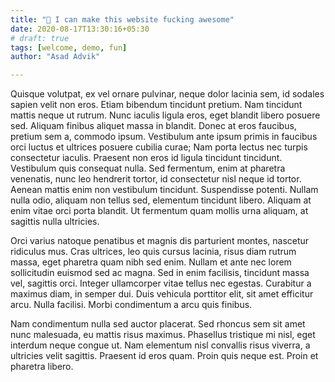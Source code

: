 ```yaml
---
title: "🎉 I can make this website fucking awesome"
date: 2020-08-17T13:30:16+05:30
# draft: true
tags: [welcome, demo, fun]
author: "Asad Advik"

---
```

Quisque volutpat, ex vel ornare pulvinar, neque dolor lacinia sem, id sodales sapien velit non eros. Etiam bibendum tincidunt pretium. Nam tincidunt mattis neque ut rutrum. Nunc iaculis ligula eros, eget blandit libero posuere sed. Aliquam finibus aliquet massa in blandit. Donec at eros faucibus, pretium sem a, commodo ipsum. Vestibulum ante ipsum primis in faucibus orci luctus et ultrices posuere cubilia curae; Nam porta lectus nec turpis consectetur iaculis. Praesent non eros id ligula tincidunt tincidunt. Vestibulum quis consequat nulla. Sed fermentum, enim at pharetra venenatis, nunc leo hendrerit tortor, id consectetur nisl neque id tortor. Aenean mattis enim non vestibulum tincidunt. Suspendisse potenti. Nullam nulla odio, aliquam non tellus sed, elementum tincidunt libero. Aliquam at enim vitae orci porta blandit. Ut fermentum quam mollis urna aliquam, at sagittis nulla ultricies.

Orci varius natoque penatibus et magnis dis parturient montes, nascetur ridiculus mus. Cras ultrices, leo quis cursus lacinia, risus diam rutrum massa, eget pharetra quam nibh sed enim. Nullam et ante nec lorem sollicitudin euismod sed ac magna. Sed in enim facilisis, tincidunt massa vel, sagittis orci. Integer ullamcorper vitae tellus nec egestas. Curabitur a maximus diam, in semper dui. Duis vehicula porttitor elit, sit amet efficitur arcu. Nulla facilisi. Morbi condimentum a arcu quis finibus.

Nam condimentum nulla sed auctor placerat. Sed rhoncus sem sit amet nunc malesuada, eu mattis risus maximus. Phasellus tristique mi nisl, eget interdum neque congue ut. Nam elementum nisl convallis risus viverra, a ultricies velit sagittis. Praesent id eros quam. Proin quis neque est. Proin et pharetra libero.